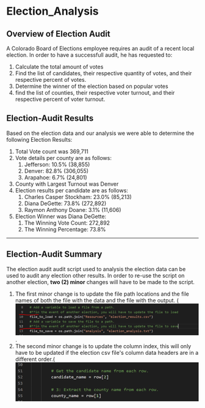 # Election_Analysis
## Overview of Election Audit
A Colorado Board of Elections employee requires an audit of a recent local election.  In order to have a successfull audit, he has requested to:
1. Calculate the total amount of votes
2. Find the list of candidates, their respective quantity of votes, and their respective percent of votes.
3. Determine the winner of the election based on popular votes
4. find the list of counties, their respective voter turnout, and their respective percent of voter turnout.
## Election-Audit Results
Based on the election data and our analysis we were able to determine the following Election Results:
1. Total Vote count was 369,711
2. Vote details per county are as follows:
    1. Jefferson: 10.5% (38,855)
    2. Denver: 82.8% (306,055)
    3. Arapahoe: 6.7% (24,801)
3. County with Largest Turnout was Denver
4. Election results per candidate are as follows: 
    1. Charles Casper Stockham: 23.0% (85,213)
    2. Diana DeGette: 73.8% (272,892)
    3. Raymon Anthony Doane: 3.1% (11,606)
5.  Election Winner was Diana DeGette:
    1. The Winning Vote Count: 272,892
    2. The Winning Percentage: 73.8%
-------------------------
## Election-Audit Summary
The election audit audit script used to analysis the election data can be used to audit any election other results.  In order to re-use the script on another election, **two (2) minor** changes will have to be made to the script. 
1. The first minor change is to update the file path locations and the file names of both the file with the data and the file with the output. (![Lines_to_update_for_NewElection1.PNG](https://github.com/rick2stack/Election_Analysis/blob/main/Resources/Lines_to_update_for_NewElection1.PNG). 
2. The second minor change is to update the column index, this will only have to be updated if the election csv file's column data headers are in a different order.(![Lines_to_update_for_NewElection2.PNG](https://github.com/rick2stack/Election_Analysis/blob/main/Resources/Lines_to_update_for_NewElection2.PNG)

